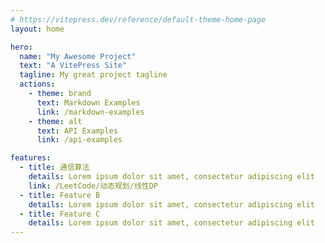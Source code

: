 ```yaml
---
# https://vitepress.dev/reference/default-theme-home-page
layout: home

hero:
  name: "My Awesome Project"
  text: "A VitePress Site"
  tagline: My great project tagline
  actions:
    - theme: brand
      text: Markdown Examples
      link: /markdown-examples
    - theme: alt
      text: API Examples
      link: /api-examples

features:
  - title: 通信算法
    details: Lorem ipsum dolor sit amet, consectetur adipiscing elit
    link: /LeetCode/动态规划/线性DP
  - title: Feature B
    details: Lorem ipsum dolor sit amet, consectetur adipiscing elit
  - title: Feature C
    details: Lorem ipsum dolor sit amet, consectetur adipiscing elit
---
```


